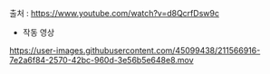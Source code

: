 출처 : https://www.youtube.com/watch?v=d8QcrfDsw9c
- 작동 영상

https://user-images.githubusercontent.com/45099438/211566916-7e2a6f84-2570-42bc-960d-3e56b5e648e8.mov

